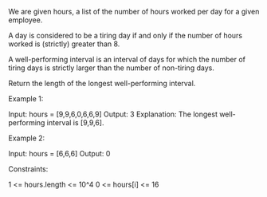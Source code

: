 We are given hours, a list of the number of hours worked per day for a given
employee.

A day is considered to be a tiring day if and only if the number of hours
worked is (strictly) greater than 8.

A well-performing interval is an interval of days for which the number of
tiring days is strictly larger than the number of non-tiring days.

Return the length of the longest well-performing interval.


Example 1:


Input: hours = [9,9,6,0,6,6,9]
Output: 3
Explanation: The longest well-performing interval is [9,9,6].


Example 2:


Input: hours = [6,6,6]
Output: 0



Constraints:


1 <= hours.length <= 10^4
0 <= hours[i] <= 16




